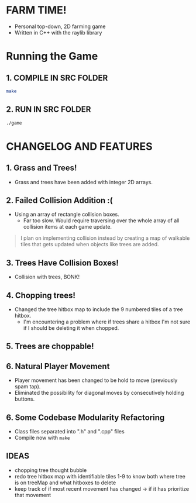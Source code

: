 # FARM TIME!
* Personal top-down, 2D farming game
* Written in C++ with the raylib library

# Running the Game

## 1. COMPILE IN SRC FOLDER
```bash
make
```
## 2. RUN IN SRC FOLDER
```bash
./game
```

# CHANGELOG AND FEATURES

## 1. Grass and Trees!
- Grass and trees have been added with integer 2D arrays.

## 2. Failed Collision Addition :(
- Using an array of rectangle collision boxes.
   - Far too slow. Would require traversing over the whole array of all collision items at each game update.
> I plan on implementing collision instead by creating a map of walkable tiles that gets updated when objects like trees are added.

## 3. Trees Have Collision Boxes!
* Collision with trees, BONK!

## 4. Chopping trees!
* Changed the tree hitbox map to include the 9 numbered tiles of a tree hitbox.
  * I'm encountering a problem where if trees share a hitbox I'm not sure if I should be deleting it when chopped.

## 5. Trees are choppable!

## 6. Natural Player Movement
* Player movement has been changed to be hold to move (previously spam tap).
* Eliminated the possibility for diagonal moves by consecutively holding buttons.

## 6. Some Codebase Modularity Refactoring
* Class files separated into ".h" and ".cpp" files
* Compile now with ```make```

## IDEAS

* chopping tree thought bubble
* redo tree hitbox map with identifiable tiles 1-9 to know both where tree is on treeMap and what hitboxes to delete
* keep track of if most recent movement has changed -> if it has prioritize that movement
